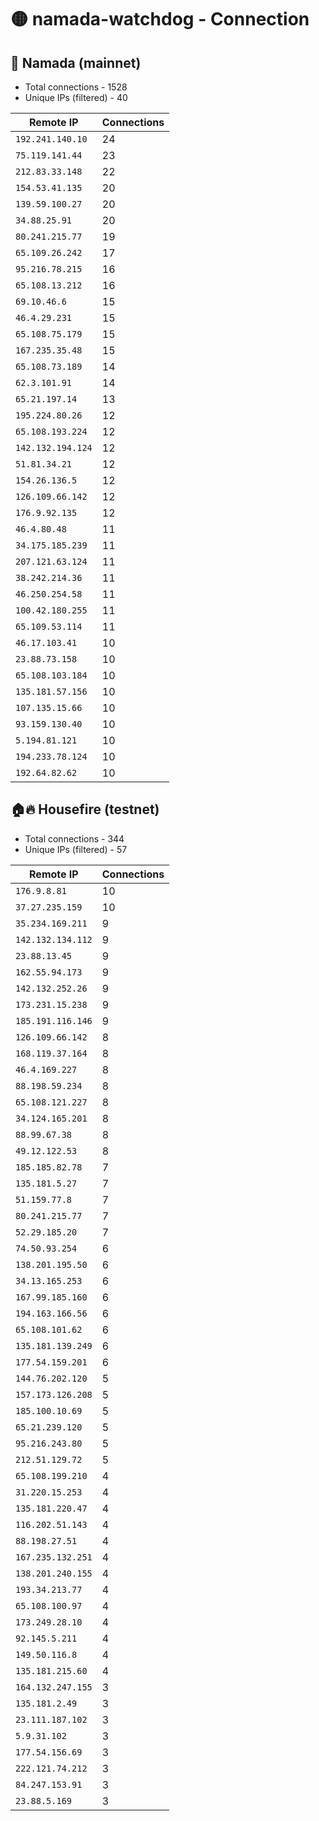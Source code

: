 # 🟡 namada-watchdog - Connection

## 🚀 Namada (mainnet)
- Total connections - 1528
- Unique IPs (filtered) - 40

| Remote IP | Connections |
|-----------|-------------|
| `192.241.140.10` | 24 |
| `75.119.141.44` | 23 |
| `212.83.33.148` | 22 |
| `154.53.41.135` | 20 |
| `139.59.100.27` | 20 |
| `34.88.25.91` | 20 |
| `80.241.215.77` | 19 |
| `65.109.26.242` | 17 |
| `95.216.78.215` | 16 |
| `65.108.13.212` | 16 |
| `69.10.46.6` | 15 |
| `46.4.29.231` | 15 |
| `65.108.75.179` | 15 |
| `167.235.35.48` | 15 |
| `65.108.73.189` | 14 |
| `62.3.101.91` | 14 |
| `65.21.197.14` | 13 |
| `195.224.80.26` | 12 |
| `65.108.193.224` | 12 |
| `142.132.194.124` | 12 |
| `51.81.34.21` | 12 |
| `154.26.136.5` | 12 |
| `126.109.66.142` | 12 |
| `176.9.92.135` | 12 |
| `46.4.80.48` | 11 |
| `34.175.185.239` | 11 |
| `207.121.63.124` | 11 |
| `38.242.214.36` | 11 |
| `46.250.254.58` | 11 |
| `100.42.180.255` | 11 |
| `65.109.53.114` | 11 |
| `46.17.103.41` | 10 |
| `23.88.73.158` | 10 |
| `65.108.103.184` | 10 |
| `135.181.57.156` | 10 |
| `107.135.15.66` | 10 |
| `93.159.130.40` | 10 |
| `5.194.81.121` | 10 |
| `194.233.78.124` | 10 |
| `192.64.82.62` | 10 |

## 🏠🔥 Housefire (testnet)

- Total connections - 344
- Unique IPs (filtered) - 57

| Remote IP | Connections |
|-----------|-------------|
| `176.9.8.81` | 10 |
| `37.27.235.159` | 10 |
| `35.234.169.211` | 9 |
| `142.132.134.112` | 9 |
| `23.88.13.45` | 9 |
| `162.55.94.173` | 9 |
| `142.132.252.26` | 9 |
| `173.231.15.238` | 9 |
| `185.191.116.146` | 9 |
| `126.109.66.142` | 8 |
| `168.119.37.164` | 8 |
| `46.4.169.227` | 8 |
| `88.198.59.234` | 8 |
| `65.108.121.227` | 8 |
| `34.124.165.201` | 8 |
| `88.99.67.38` | 8 |
| `49.12.122.53` | 8 |
| `185.185.82.78` | 7 |
| `135.181.5.27` | 7 |
| `51.159.77.8` | 7 |
| `80.241.215.77` | 7 |
| `52.29.185.20` | 7 |
| `74.50.93.254` | 6 |
| `138.201.195.50` | 6 |
| `34.13.165.253` | 6 |
| `167.99.185.160` | 6 |
| `194.163.166.56` | 6 |
| `65.108.101.62` | 6 |
| `135.181.139.249` | 6 |
| `177.54.159.201` | 6 |
| `144.76.202.120` | 5 |
| `157.173.126.208` | 5 |
| `185.100.10.69` | 5 |
| `65.21.239.120` | 5 |
| `95.216.243.80` | 5 |
| `212.51.129.72` | 5 |
| `65.108.199.210` | 4 |
| `31.220.15.253` | 4 |
| `135.181.220.47` | 4 |
| `116.202.51.143` | 4 |
| `88.198.27.51` | 4 |
| `167.235.132.251` | 4 |
| `138.201.240.155` | 4 |
| `193.34.213.77` | 4 |
| `65.108.100.97` | 4 |
| `173.249.28.10` | 4 |
| `92.145.5.211` | 4 |
| `149.50.116.8` | 4 |
| `135.181.215.60` | 4 |
| `164.132.247.155` | 3 |
| `135.181.2.49` | 3 |
| `23.111.187.102` | 3 |
| `5.9.31.102` | 3 |
| `177.54.156.69` | 3 |
| `222.121.74.212` | 3 |
| `84.247.153.91` | 3 |
| `23.88.5.169` | 3 |

